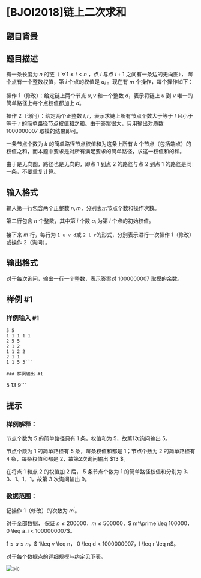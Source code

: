 # [BJOI2018]链上二次求和

## 题目背景



## 题目描述

有一条长度为 $n$ 的链（ $\forall 1 \leq i < n$ ，点 $i$ 与点 $i+1$ 之间有一条边的无向图）， 每个点有一个整数权值，第 $i$ 个点的权值是 $a_i$ 。现在有 $m$ 个操作，每个操作如下：

操作 1（修改）：给定链上两个节点 $u,v$ 和一个整数 $d$，表示将链上 $u$ 到 $v$ 唯一的简单路径上每个点权值都加上 $d$。

操作 2（询问）：给定两个正整数 $l,r$，表示求链上所有节点个数大于等于 $l$ 且小于等于 $r$ 的简单路径节点权值和之和。由于答案很大，只用输出对质数 $1000000007$ 取模的结果即可。

一条节点个数为 $k$ 的简单路径节点权值和为这条上所有 $k$ 个节点（包括端点）的权值之和，而本题中要求是对所有满足要求的简单路径，求这一权值和的和。

由于是无向图，路径也是无向的，即点 $1$ 到点 $2$ 的路径与点 $2$ 到点 $1$ 的路径是同一条，不要重复计算。

## 输入格式

输入第一行包含两个正整数 $n,m$，分别表示节点个数和操作次数。

第二行包含 $n$ 个整数，其中第 $i$ 个数 $a_i$ 为第 $i$ 个点的初始权值。

接下来 $m$ 行，每行为 ```1 u v d```或 ```2 l r```的形式，分别表示进行一次操作 1（修改）或操作 2（询问）。 

## 输出格式

对于每次询问，输出一行一个整数，表示答案对 $1000000007$ 取模的余数。

## 样例 #1

### 样例输入 #1
```
5 5
1 1 1 1 1
2 5 5
2 1 2
1 1 2 2
2 1 1
1 1 5 3```

### 样例输出 #1

```
5
13
9```

## 提示

### 样例解释：
节点个数为 $5$ 的简单路径只有 $1$ 条，权值和为 $5$，故第1次询问输出 $5$。

节点个数为 $1$ 的简单路径有 $5$ 条，每条权值和都是 $1$；节点个数为 $2$ 的简单路径有 $4$ 条，每条权值和都是 $2$，故第2次询问输出 $13 $。

在将点 $1$ 和点 $2$ 的权值加 $2$ 后， $5$ 条节点个数为 $1$ 的简单路径权值和分别为 $3$、$3$、$1$、$1$、$1$，故第 3 次询问输出 $9$。

### 数据范围：
记操作 1（修改）的次数为 $m^\prime$。

对于全部数据， 保证 $n \leq 200000$，$m \leq 500000$，$ m^\prime \leq 100000$，$ 0 \leq a_i < 1000000007$。

$1 \leq u \leq n$，$ 1\leq v \leq n$，$ 0 \leq d < 1000000007$，$l \leq r \leq n$。

对于每个数据点的详细规模与约定见下表。

![pic](https://cdn.luogu.com.cn/upload/pic/17580.png)
